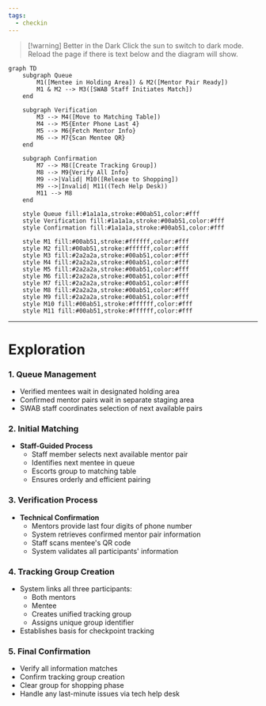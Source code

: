 ```yaml
---
tags:
  - checkin
---
```

> [!warning] Better in the Dark
> Click the sun to switch to dark mode. 
> Reload the page if there is text below and the diagram will show.

```mermaid
graph TD
    subgraph Queue
        M1([Mentee in Holding Area]) & M2([Mentor Pair Ready])
        M1 & M2 --> M3([SWAB Staff Initiates Match])
    end

    subgraph Verification
        M3 --> M4([Move to Matching Table])
        M4 --> M5{Enter Phone Last 4}
        M5 --> M6{Fetch Mentor Info}
        M6 --> M7{Scan Mentee QR}
    end

    subgraph Confirmation
        M7 --> M8([Create Tracking Group])
        M8 --> M9{Verify All Info}
        M9 -->|Valid| M10([Release to Shopping])
        M9 -->|Invalid| M11((Tech Help Desk))
        M11 --> M8
    end

    style Queue fill:#1a1a1a,stroke:#00ab51,color:#fff
    style Verification fill:#1a1a1a,stroke:#00ab51,color:#fff
    style Confirmation fill:#1a1a1a,stroke:#00ab51,color:#fff
    
    style M1 fill:#00ab51,stroke:#ffffff,color:#fff
    style M2 fill:#00ab51,stroke:#ffffff,color:#fff
    style M3 fill:#2a2a2a,stroke:#00ab51,color:#fff
    style M4 fill:#2a2a2a,stroke:#00ab51,color:#fff
    style M5 fill:#2a2a2a,stroke:#00ab51,color:#fff
    style M6 fill:#2a2a2a,stroke:#00ab51,color:#fff
    style M7 fill:#2a2a2a,stroke:#00ab51,color:#fff
    style M8 fill:#2a2a2a,stroke:#00ab51,color:#fff
    style M9 fill:#2a2a2a,stroke:#00ab51,color:#fff
    style M10 fill:#00ab51,stroke:#ffffff,color:#fff
    style M11 fill:#00ab51,stroke:#ffffff,color:#fff
```
---
# Exploration
### 1. Queue Management
- Verified mentees wait in designated holding area
- Confirmed mentor pairs wait in separate staging area
- SWAB staff coordinates selection of next available pairs
### 2. Initial Matching
- **Staff-Guided Process**
    - Staff member selects next available mentor pair
    - Identifies next mentee in queue
    - Escorts group to matching table
    - Ensures orderly and efficient pairing
### 3. Verification Process
- **Technical Confirmation**
    - Mentors provide last four digits of phone number
    - System retrieves confirmed mentor pair information
    - Staff scans mentee's QR code
    - System validates all participants' information
### 4. Tracking Group Creation
- System links all three participants:
    - Both mentors
    - Mentee
    - Creates unified tracking group
    - Assigns unique group identifier
- Establishes basis for checkpoint tracking
### 5. Final Confirmation
- Verify all information matches
- Confirm tracking group creation
- Clear group for shopping phase
- Handle any last-minute issues via tech help desk